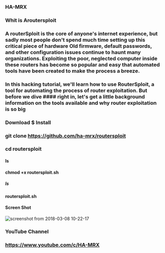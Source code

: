### HA-MRX

### Whit is Aroutersploit

### A routerSploit is the core of anyone's internet experience, but sadly most people don't spend much time setting up this critical piece of hardware Old firmware, default passwords, and other configuration issues continue to haunt many organizations. Exploiting the poor, neglected computer  inside these routers has become so popular and easy that automated tools have been created to make the process a breeze.
### In this hacking tutorial, we'll learn how to use RouterSploit, a tool for automating the process of router exploitation. But before we dive #### right in, let's get a little background information on the tools available and why router exploitation is so big

### Download $ Install 

### git clone https://github.com/ha-mrx/routersploit

### cd routersploit

#### ls

#### chmod +x routersploit.sh 

##### ls

#### routersploit.sh 

#### Screen Shot


![screenshot from 2018-03-08 10-22-17](https://user-images.githubusercontent.com/33704360/37159211-52ee57fc-22fe-11e8-9800-83921d7be453.png)


### YouTube Channel

### https://www.youtube.com/c/HA-MRX



